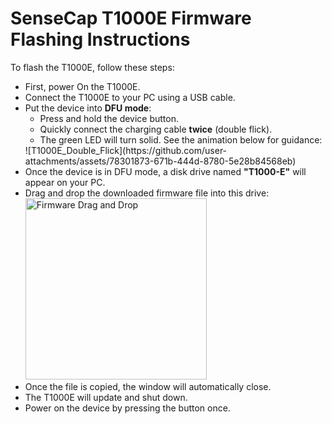 <!DOCTYPE html>
<html lang="en">
<head>
    <meta charset="UTF-8">
    <meta name="viewport" content="width=device-width, initial-scale=1.0">
    <title>SenseCap T1000E Firmware Flashing Instructions</title>
</head>
<body>
    <h1>SenseCap T1000E Firmware Flashing Instructions</h1>
    <p>To flash the T1000E, follow these steps:</p>
    <ul>
        <li>First, power On the T1000E.</li>
        <li>Connect the T1000E to your PC using a USB cable.</li>
        <li>Put the device into <strong>DFU mode</strong>:
            <ul>
                <li>Press and hold the device button.</li>
                <li>Quickly connect the charging cable <strong>twice</strong> (double flick).</li>
                <li>The green LED will turn solid. See the animation below for guidance:</li>
            </ul>
            ![T1000E_Double_Flick](https://github.com/user-attachments/assets/78301873-671b-444d-8780-5e28b84568eb)
        <li>Once the device is in DFU mode, a disk drive named <strong>"T1000-E"</strong> will appear on your PC.</li>
        <li>Drag and drop the downloaded firmware file into this drive:
            <img src="https://github.com/user-attachments/assets/99fa836a-365b-4166-87b2-2905cc2ebe9b" alt="Firmware Drag and Drop" style="width: 290px;">
        </li>
        <li>Once the file is copied, the window will automatically close.</li>
        <li>The T1000E will update and shut down.</li>
        <li>Power on the device by pressing the button once.</li>
    </ul>
</body>
</html>
